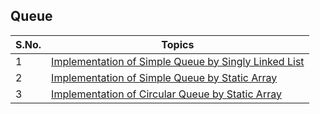 ## Queue

| S.No. | Topics |
| ----- | ---- |
| 1 | [Implementation of Simple Queue by Singly Linked List](00-implementation.cpp) |
| 2 | [Implementation of Simple Queue by Static Array](01-implementation.cpp)
| 3 | [Implementation of Circular Queue by Static Array](02-implementation-cir-queue.cpp) |
